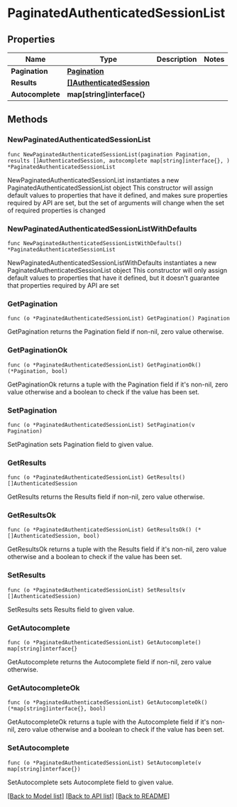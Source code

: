 # PaginatedAuthenticatedSessionList

## Properties

Name | Type | Description | Notes
------------ | ------------- | ------------- | -------------
**Pagination** | [**Pagination**](Pagination.md) |  | 
**Results** | [**[]AuthenticatedSession**](AuthenticatedSession.md) |  | 
**Autocomplete** | **map[string]interface{}** |  | 

## Methods

### NewPaginatedAuthenticatedSessionList

`func NewPaginatedAuthenticatedSessionList(pagination Pagination, results []AuthenticatedSession, autocomplete map[string]interface{}, ) *PaginatedAuthenticatedSessionList`

NewPaginatedAuthenticatedSessionList instantiates a new PaginatedAuthenticatedSessionList object
This constructor will assign default values to properties that have it defined,
and makes sure properties required by API are set, but the set of arguments
will change when the set of required properties is changed

### NewPaginatedAuthenticatedSessionListWithDefaults

`func NewPaginatedAuthenticatedSessionListWithDefaults() *PaginatedAuthenticatedSessionList`

NewPaginatedAuthenticatedSessionListWithDefaults instantiates a new PaginatedAuthenticatedSessionList object
This constructor will only assign default values to properties that have it defined,
but it doesn't guarantee that properties required by API are set

### GetPagination

`func (o *PaginatedAuthenticatedSessionList) GetPagination() Pagination`

GetPagination returns the Pagination field if non-nil, zero value otherwise.

### GetPaginationOk

`func (o *PaginatedAuthenticatedSessionList) GetPaginationOk() (*Pagination, bool)`

GetPaginationOk returns a tuple with the Pagination field if it's non-nil, zero value otherwise
and a boolean to check if the value has been set.

### SetPagination

`func (o *PaginatedAuthenticatedSessionList) SetPagination(v Pagination)`

SetPagination sets Pagination field to given value.


### GetResults

`func (o *PaginatedAuthenticatedSessionList) GetResults() []AuthenticatedSession`

GetResults returns the Results field if non-nil, zero value otherwise.

### GetResultsOk

`func (o *PaginatedAuthenticatedSessionList) GetResultsOk() (*[]AuthenticatedSession, bool)`

GetResultsOk returns a tuple with the Results field if it's non-nil, zero value otherwise
and a boolean to check if the value has been set.

### SetResults

`func (o *PaginatedAuthenticatedSessionList) SetResults(v []AuthenticatedSession)`

SetResults sets Results field to given value.


### GetAutocomplete

`func (o *PaginatedAuthenticatedSessionList) GetAutocomplete() map[string]interface{}`

GetAutocomplete returns the Autocomplete field if non-nil, zero value otherwise.

### GetAutocompleteOk

`func (o *PaginatedAuthenticatedSessionList) GetAutocompleteOk() (*map[string]interface{}, bool)`

GetAutocompleteOk returns a tuple with the Autocomplete field if it's non-nil, zero value otherwise
and a boolean to check if the value has been set.

### SetAutocomplete

`func (o *PaginatedAuthenticatedSessionList) SetAutocomplete(v map[string]interface{})`

SetAutocomplete sets Autocomplete field to given value.



[[Back to Model list]](../README.md#documentation-for-models) [[Back to API list]](../README.md#documentation-for-api-endpoints) [[Back to README]](../README.md)


